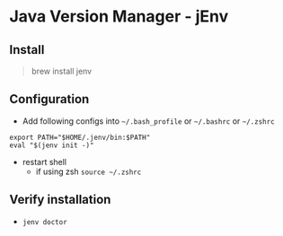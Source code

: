 # Java Version Manager - jEnv
## Install
> brew install jenv
## Configuration
- Add following configs into ```~/.bash_profile``` or ```~/.bashrc``` or ```~/.zshrc```
```
export PATH="$HOME/.jenv/bin:$PATH"
eval "$(jenv init -)"
```
- restart shell
  - if using zsh ```source ~/.zshrc```
## Verify installation
- ```jenv doctor```
